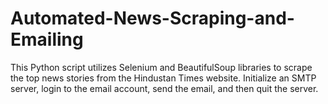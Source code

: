 # Automated-News-Scraping-and-Emailing
This Python script utilizes Selenium and BeautifulSoup libraries to scrape the top news stories from the Hindustan Times website. Initialize an SMTP server, login to the email account, send the email, and then quit the server.
